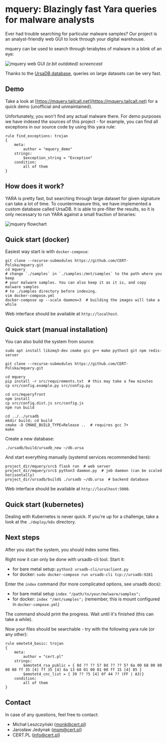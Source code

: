 # mquery: Blazingly fast Yara queries for malware analysts

Ever had trouble searching for particular malware samples? Our project is an analyst-friendly web GUI to look through your digital warehouse.

mquery can be used to search through terabytes of malware in a blink of an eye:

![mquery web GUI](docs/mquery-web-ui.gif?raw=1)
_(a bit outdated) screencast_

Thanks to the [UrsaDB database](https://github.com/CERT-Polska/ursadb), queries on large datasets can be very fast.

## Demo

Take a look at [https://mquery.tailcall.net](https://mquery.tailcall.net) for a quick demo (unofficial and unmaintained).

Unfortunately, you won't find any actual malware there. For demo purposes we
have indexed the sources of this project - for example, you can find all exceptions
in our source code by using this yara rule:

```
rule find_exceptions: trojan
{
    meta:
        author = "mquery_demo"
    strings:
        $exception_string = "Exception"
    condition:
        all of them
}
```

## How does it work?

YARA is pretty fast, but searching through large dataset for given signature can take a lot of time. To countermeasure this, we have implemented a custom database called UrsaDB. It is able to pre-filter the results, so it is only necessary to run YARA against a small fraction of binaries:

![mquery flowchart](docs/mquery-flowchart.png?raw=1)

## Quick start (docker)

Easiest way start is with `docker-compose`:

```
git clone --recurse-submodules https://github.com/CERT-Polska/mquery.git
cd mquery
# change `./samples` in `./samples:/mnt/samples` to the path where you keep
# your malware samples. You can also keep it as it is, and copy malware samples
# to ./samples directory before indexing.
vim docker-compose.yml
docker-compose up --scale daemon=3  # building the images will take a while
```

Web interface should be available at `http://localhost`.

## Quick start (manual installation)

You can also build the system from source:

```
sudo apt install libzmq3-dev cmake gcc g++ make python3 git npm redis-server

git clone --recurse-submodules https://github.com/CERT-Polska/mquery.git

cd mquery
pip install -r src/requirements.txt  # this may take a few minutes
cp src/config.example.py src/config.py

cd src/mqueryfront
npm install
cp src/config.dist.js src/config.js
npm run build

cd ../../ursadb
mkdir build; cd build
cmake -D CMAKE_BUILD_TYPE=Release ..  # requires gcc 7+
make
```

Create a new database:

```
./ursadb/build/ursadb_new ~/db.ursa
```

And start everything manually (systemd services recommended here):

```
project_dir/mquery/src$ flask run  # web server
project_dir/mquery/src$ python3 daemon.py  # job daemon (can be scaled horisontally)
project_dir/ursadb/build$ ./ursadb ~/db.ursa  # backend database
```

Web interface should be available at `http://localhost:5000`.

## Quick start (kubernetes)

Dealing with Kubernetes is never quick. If you're up for a challenge, take a look
at the `./deploy/k8s` directory.

## Next steps

After you start the system, you should index some files.

Right now it can only be done with ursadb-cli tool. Start it:

- for bare metal setup: `python3 ursadb-cli/ursaclient.py`
- for docker: `sudo docker-compose run ursadb-cli tcp://ursadb:9281`

Enter the `index` command (for more complicated options, see ursadb docs):

- for bare metal setup `index "/path/to/your/malware/samples";`
- for docker: `index "/mnt/samples";` (remember, this is mount configured in `docker-compose.yml`)

The command should print the progress. Wait until it's finished (this can take a while).

Now your files should be searchable - try with the following yara rule (or any other):

```
rule emotet4_basic: trojan
{
    meta:
        author = "cert.pl"
    strings:
        $emotet4_rsa_public = { 8d ?? ?? 5? 8d ?? ?? 5? 6a 00 68 00 80 00 00 ff 35 [4] ff 35 [4] 6a 13 68 01 00 01 00 ff 15 [4] 85 }
        $emotet4_cnc_list = { 39 ?? ?5 [4] 0f 44 ?? (FF | A3)}
    condition:
        all of them
}
```

## Contact

In case of any questions, feel free to contact:

- Michał Leszczyński (monk@cert.pl)
- Jarosław Jedynak (msm@cert.pl)
- CERT.PL (info@cert.pl)

